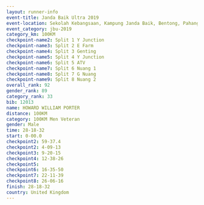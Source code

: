```yaml
---
layout: runner-info 
event-title: Janda Baik Ultra 2019
event-location: Sekolah Kebangsaan, Kampung Janda Baik, Bentong, Pahang, Malaysia
event_category: jbu-2019 
category_km: 100KM 
checkpoint-name2: Split 1 Y Junction  
checkpoint-name3: Split 2 E Farm  
checkpoint-name4: Split 3 Genting  
checkpoint-name5: Split 4 Y Junction 
checkpoint-name6: Split 5 ATV 
checkpoint-name7: Split 6 Nuang 1 
checkpoint-name8: Split 7 G Nuang 
checkpoint-name9: Split 8 Nuang 2 
overall_rank: 92
gender_rank: 89
category_rank: 33
bib: 12013
name: HOWARD WILLIAM PORTER
distance: 100KM
category: 100KM Men Veteran
gender: Male
time: 28-18-32
start: 0-00.0
checkpoint2: 59-37.4
checkpoint2: 4-09-13
checkpoint3: 9-20-15
checkpoint4: 12-38-26
checkpoint5: 
checkpoint6: 16-35-50
checkpoint7: 22-11-39
checkpoint8: 26-06-16
finish: 28-18-32
country: United Kingdom
---
```

